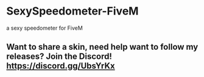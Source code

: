 # SexySpeedometer-FiveM
a sexy speedometer for FiveM
## Want to share a skin, need help want to follow my releases? Join the Discord! https://discord.gg/UbsYrKx
